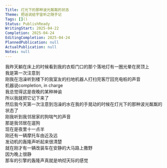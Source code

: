 ```yaml
---    
Title: 灯光下的那种波光粼粼的状态    
Theme: 把话说给宇宙听之随手记    
Tags: []()    
Status: PublishReady    
WritingStart: 2025-04-22    
Completion: 2025-04-24    
EditingCompletion: 2025-04-24    
PlannedPublication: null    
ActualPublication: null    
Notes: null    
---      
```

我昨天躺在床上的时候看到我的衣柜门口的那个落地灯有一圈光晕在房顶上      
我是第一次注意到        
刚我在泡澡听到楼下的我室友的扫地机器人打扫完客厅回充电桩的声音      
机器说completion, in charge      
我总觉得这是夜晚的某种神谕      
所以我就把它记下来了        
然后我今天第一次注意到泡澡的水在我的手晃动的时候在灯光下的那种波光粼粼的状态了        
刚我听到我邻居家的狗喘气的声音      
那是我邻居在遛狗      
现在是夜里十一点半        
刚还有一辆摩托车由近及远      
发动机的轰隆声听起来很清楚        
就在刚才有一辆改装车在安静的大马路上撒野      
因为晚上很静      
那车的引擎的轰隆声真就是响彻天际的感觉        
    